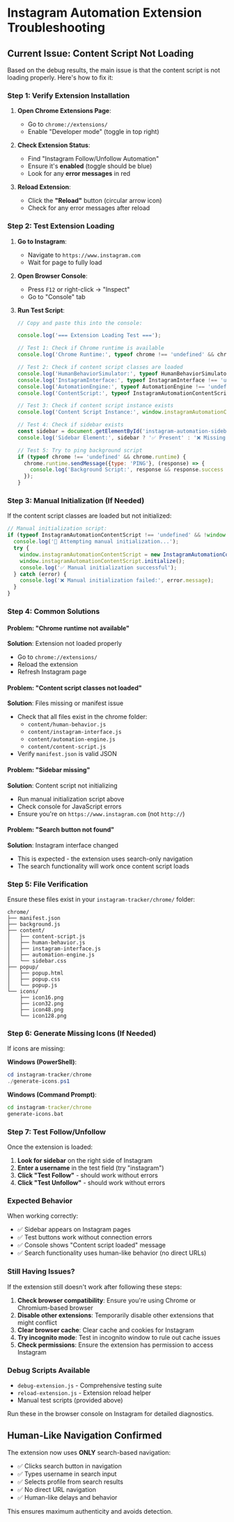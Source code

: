 # Instagram Automation Extension Troubleshooting

## Current Issue: Content Script Not Loading

Based on the debug results, the main issue is that the content script is not loading properly. Here's how to fix it:

### Step 1: Verify Extension Installation

1. **Open Chrome Extensions Page**:
   - Go to `chrome://extensions/`
   - Enable "Developer mode" (toggle in top right)

2. **Check Extension Status**:
   - Find "Instagram Follow/Unfollow Automation"
   - Ensure it's **enabled** (toggle should be blue)
   - Look for any **error messages** in red

3. **Reload Extension**:
   - Click the **"Reload"** button (circular arrow icon)
   - Check for any error messages after reload

### Step 2: Test Extension Loading

1. **Go to Instagram**:
   - Navigate to `https://www.instagram.com`
   - Wait for page to fully load

2. **Open Browser Console**:
   - Press `F12` or right-click → "Inspect"
   - Go to "Console" tab

3. **Run Test Script**:
   ```javascript
   // Copy and paste this into the console:
   
   console.log('=== Extension Loading Test ===');
   
   // Test 1: Check if Chrome runtime is available
   console.log('Chrome Runtime:', typeof chrome !== 'undefined' && chrome.runtime ? '✅ Available' : '❌ Not Available');
   
   // Test 2: Check if content script classes are loaded
   console.log('HumanBehaviorSimulator:', typeof HumanBehaviorSimulator !== 'undefined' ? '✅ Loaded' : '❌ Not Loaded');
   console.log('InstagramInterface:', typeof InstagramInterface !== 'undefined' ? '✅ Loaded' : '❌ Not Loaded');
   console.log('AutomationEngine:', typeof AutomationEngine !== 'undefined' ? '✅ Loaded' : '❌ Not Loaded');
   console.log('ContentScript:', typeof InstagramAutomationContentScript !== 'undefined' ? '✅ Loaded' : '❌ Not Loaded');
   
   // Test 3: Check if content script instance exists
   console.log('Content Script Instance:', window.instagramAutomationContentScript ? '✅ Created' : '❌ Not Created');
   
   // Test 4: Check if sidebar exists
   const sidebar = document.getElementById('instagram-automation-sidebar');
   console.log('Sidebar Element:', sidebar ? '✅ Present' : '❌ Missing');
   
   // Test 5: Try to ping background script
   if (typeof chrome !== 'undefined' && chrome.runtime) {
     chrome.runtime.sendMessage({type: 'PING'}, (response) => {
       console.log('Background Script:', response && response.success ? '✅ Responding' : '❌ Not Responding');
     });
   }
   ```

### Step 3: Manual Initialization (If Needed)

If the content script classes are loaded but not initialized:

```javascript
// Manual initialization script:
if (typeof InstagramAutomationContentScript !== 'undefined' && !window.instagramAutomationContentScript) {
  console.log('🔄 Attempting manual initialization...');
  try {
    window.instagramAutomationContentScript = new InstagramAutomationContentScript();
    window.instagramAutomationContentScript.initialize();
    console.log('✅ Manual initialization successful');
  } catch (error) {
    console.log('❌ Manual initialization failed:', error.message);
  }
}
```

### Step 4: Common Solutions

#### Problem: "Chrome runtime not available"
**Solution**: Extension not loaded properly
- Go to `chrome://extensions/`
- Reload the extension
- Refresh Instagram page

#### Problem: "Content script classes not loaded"
**Solution**: Files missing or manifest issue
- Check that all files exist in the chrome folder:
  - `content/human-behavior.js`
  - `content/instagram-interface.js`
  - `content/automation-engine.js`
  - `content/content-script.js`
- Verify `manifest.json` is valid JSON

#### Problem: "Sidebar missing"
**Solution**: Content script not initializing
- Run manual initialization script above
- Check console for JavaScript errors
- Ensure you're on `https://www.instagram.com` (not `http://`)

#### Problem: "Search button not found"
**Solution**: Instagram interface changed
- This is expected - the extension uses search-only navigation
- The search functionality will work once content script loads

### Step 5: File Verification

Ensure these files exist in your `instagram-tracker/chrome/` folder:

```
chrome/
├── manifest.json
├── background.js
├── content/
│   ├── content-script.js
│   ├── human-behavior.js
│   ├── instagram-interface.js
│   ├── automation-engine.js
│   └── sidebar.css
├── popup/
│   ├── popup.html
│   ├── popup.css
│   └── popup.js
└── icons/
    ├── icon16.png
    ├── icon32.png
    ├── icon48.png
    └── icon128.png
```

### Step 6: Generate Missing Icons (If Needed)

If icons are missing:

**Windows (PowerShell)**:
```powershell
cd instagram-tracker/chrome
./generate-icons.ps1
```

**Windows (Command Prompt)**:
```cmd
cd instagram-tracker/chrome
generate-icons.bat
```

### Step 7: Test Follow/Unfollow

Once the extension is loaded:

1. **Look for sidebar** on the right side of Instagram
2. **Enter a username** in the test field (try "instagram")
3. **Click "Test Follow"** - should work without errors
4. **Click "Test Unfollow"** - should work without errors

### Expected Behavior

When working correctly:
- ✅ Sidebar appears on Instagram pages
- ✅ Test buttons work without connection errors
- ✅ Console shows "Content script loaded" message
- ✅ Search functionality uses human-like behavior (no direct URLs)

### Still Having Issues?

If the extension still doesn't work after following these steps:

1. **Check browser compatibility**: Ensure you're using Chrome or Chromium-based browser
2. **Disable other extensions**: Temporarily disable other extensions that might conflict
3. **Clear browser cache**: Clear cache and cookies for Instagram
4. **Try incognito mode**: Test in incognito window to rule out cache issues
5. **Check permissions**: Ensure the extension has permission to access Instagram

### Debug Scripts Available

- `debug-extension.js` - Comprehensive testing suite
- `reload-extension.js` - Extension reload helper
- Manual test scripts (provided above)

Run these in the browser console on Instagram for detailed diagnostics.

## Human-Like Navigation Confirmed

The extension now uses **ONLY** search-based navigation:
- ✅ Clicks search button in navigation
- ✅ Types username in search input
- ✅ Selects profile from search results
- ✅ No direct URL navigation
- ✅ Human-like delays and behavior

This ensures maximum authenticity and avoids detection.